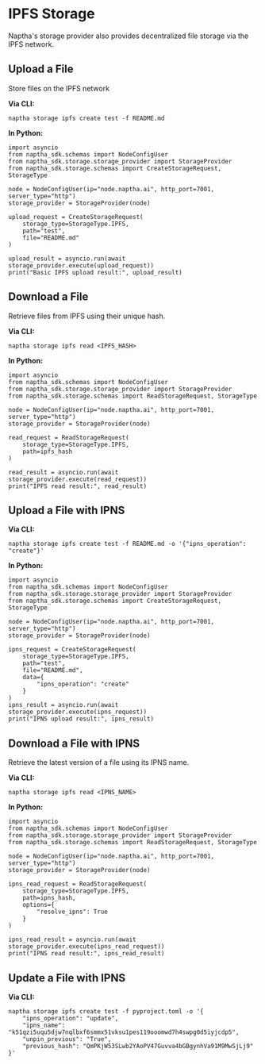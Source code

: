 # IPFS Storage

Naptha's storage provider also provides decentralized file storage via the IPFS network.

## Upload a File

Store files on the IPFS network

**Via CLI:**

```
naptha storage ipfs create test -f README.md
```

**In Python:**

```
import asyncio
from naptha_sdk.schemas import NodeConfigUser
from naptha_sdk.storage.storage_provider import StorageProvider
from naptha_sdk.storage.schemas import CreateStorageRequest, StorageType

node = NodeConfigUser(ip="node.naptha.ai", http_port=7001, server_type="http")
storage_provider = StorageProvider(node)

upload_request = CreateStorageRequest(
    storage_type=StorageType.IPFS,
    path="test",
    file="README.md"
)
    
upload_result = asyncio.run(await storage_provider.execute(upload_request))
print("Basic IPFS upload result:", upload_result)
```

## Download a File

Retrieve files from IPFS using their unique hash.

**Via CLI:**

```
naptha storage ipfs read <IPFS_HASH>
```

**In Python:**

```
import asyncio
from naptha_sdk.schemas import NodeConfigUser
from naptha_sdk.storage.storage_provider import StorageProvider
from naptha_sdk.storage.schemas import ReadStorageRequest, StorageType

node = NodeConfigUser(ip="node.naptha.ai", http_port=7001, server_type="http")
storage_provider = StorageProvider(node)

read_request = ReadStorageRequest(
    storage_type=StorageType.IPFS,
    path=ipfs_hash
)

read_result = asyncio.run(await storage_provider.execute(read_request))
print("IPFS read result:", read_result)
```

## Upload a File with IPNS


**Via CLI:**

```
naptha storage ipfs create test -f README.md -o '{"ipns_operation": "create"}'
```

**In Python:**

```
import asyncio
from naptha_sdk.schemas import NodeConfigUser
from naptha_sdk.storage.storage_provider import StorageProvider
from naptha_sdk.storage.schemas import CreateStorageRequest, StorageType

node = NodeConfigUser(ip="node.naptha.ai", http_port=7001, server_type="http")
storage_provider = StorageProvider(node)

ipns_request = CreateStorageRequest(
    storage_type=StorageType.IPFS,
    path="test",
    file="README.md",
    data={
        "ipns_operation": "create"
    }
)
ipns_result = asyncio.run(await storage_provider.execute(ipns_request))
print("IPNS upload result:", ipns_result)
```

## Download a File with IPNS

Retrieve the latest version of a file using its IPNS name.

**Via CLI:**

```
naptha storage ipfs read <IPNS_NAME>
```

**In Python:**

```
import asyncio
from naptha_sdk.schemas import NodeConfigUser
from naptha_sdk.storage.storage_provider import StorageProvider
from naptha_sdk.storage.schemas import ReadStorageRequest, StorageType

node = NodeConfigUser(ip="node.naptha.ai", http_port=7001, server_type="http")
storage_provider = StorageProvider(node)

ipns_read_request = ReadStorageRequest(
    storage_type=StorageType.IPFS,
    path=ipns_hash,
    options={
        "resolve_ipns": True
    }
)

ipns_read_result = asyncio.run(await storage_provider.execute(ipns_read_request))
print("IPNS read result:", ipns_read_result)
```

## Update a File with IPNS

**Via CLI:**

```
naptha storage ipfs create test -f pyproject.toml -o '{
    "ipns_operation": "update",
    "ipns_name": "k51qzi5uqu5djw7nqlbxf6smmx51vksu1pes119ooomwd7h4swpg0d5iyjcdp5",
    "unpin_previous": "True",
    "previous_hash": "QmPKjW53SLwb2YAoPV47Guvva4bGBgynhVa91M9MwSjLj9"
}'
```
